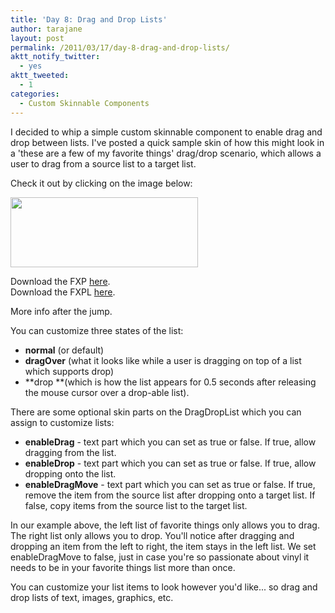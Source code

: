 ```yaml
---
title: 'Day 8: Drag and Drop Lists'
author: tarajane
layout: post
permalink: /2011/03/17/day-8-drag-and-drop-lists/
aktt_notify_twitter:
  - yes
aktt_tweeted:
  - 1
categories:
  - Custom Skinnable Components
---
```

I decided to whip a simple custom skinnable component to enable drag and drop between lists. I've posted a quick sample skin of how this might look in a 'these are a few of my favorite things' drag/drop scenario, which allows a user to drag from a source list to a target list. 

Check it out by clicking on the image below:

[<img src="http://flashcats.net/wp-content/uploads/2011/03/Screen-shot-2011-03-17-at-10.07.34-PM-300x112.png" alt="" title="FavoriteThings_DragDrop" width="300" height="112" class="aligncenter size-medium wp-image-525" />][1]

Download the FXP [here][2].  
Download the FXPL [here][3].

More info after the jump.

<!--more-->

You can customize three states of the list: 

  * **normal** (or default)
  * **dragOver** (what it looks like while a user is dragging on top of a list which supports drop)
  * **drop **(which is how the list appears for 0.5 seconds after releasing the mouse cursor over a drop-able list). 

There are some optional skin parts on the DragDropList which you can assign to customize lists: 

  * **enableDrag** - text part which you can set as true or false. If true, allow dragging from the list.
  * **enableDrop** - text part which you can set as true or false. If true, allow dropping onto the list.
  * **enableDragMove** - text part which you can set as true or false. If true, remove the item from the source list after dropping onto a target list. If false, copy items from the source list to the target list.

In our example above, the left list of favorite things only allows you to drag. The right list only allows you to drop. You'll notice after dragging and dropping an item from the left to right, the item stays in the left list. We set enableDragMove to false, just in case you're so passionate about vinyl it needs to be in your favorite things list more than once.

You can customize your list items to look however you'd like... so drag and drop lists of text, images, graphics, etc.

 [1]: /static/drag-and-drop-list/deploy-to-web/DragAndDrop.swf
 [2]: http://dl.dropbox.com/u/6790579/DragAndDrop.fxp
 [3]: http://dl.dropbox.com/u/6790579/DragAndDropList.fxpl